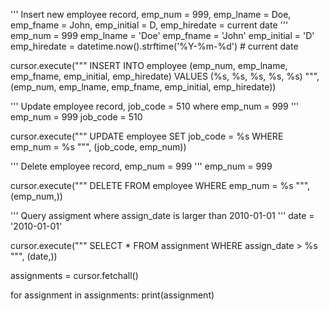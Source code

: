 '''
Insert new employee record, emp_num = 999, emp_lname = Doe, emp_fname = John, emp_initial = D, emp_hiredate = current date
'''
emp_num = 999
emp_lname = 'Doe'
emp_fname = 'John'
emp_initial = 'D'
emp_hiredate = datetime.now().strftime('%Y-%m-%d')  # current date

cursor.execute("""
    INSERT INTO employee (emp_num, emp_lname, emp_fname, emp_initial, emp_hiredate)
    VALUES (%s, %s, %s, %s, %s)
""", (emp_num, emp_lname, emp_fname, emp_initial, emp_hiredate))


'''
Update employee record, job_code = 510 where emp_num = 999
'''
emp_num = 999
job_code = 510

cursor.execute("""
    UPDATE employee 
    SET job_code = %s
    WHERE emp_num = %s
""", (job_code, emp_num))

'''
Delete employee record, emp_num = 999
'''
emp_num = 999

cursor.execute("""
    DELETE FROM employee 
    WHERE emp_num = %s
""", (emp_num,))


'''
Query assigment where assign_date is larger than 2010-01-01
'''
date = '2010-01-01'

cursor.execute("""
    SELECT * FROM assignment 
    WHERE assign_date > %s
""", (date,))

assignments = cursor.fetchall()

for assignment in assignments:
    print(assignment)
